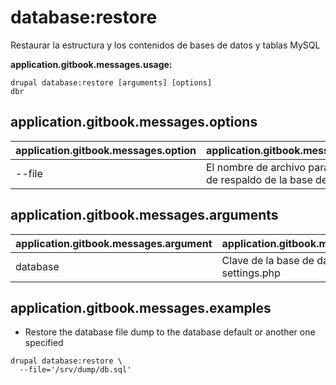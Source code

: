 # database:restore
Restaurar la estructura y los contenidos de bases de datos y tablas MySQL

**application.gitbook.messages.usage:**
```
drupal database:restore [arguments] [options]
dbr
```

## application.gitbook.messages.options
application.gitbook.messages.option | application.gitbook.messages.details
-------|-------------
--file | El nombre de archivo para su archivo de respaldo de la base de datos

## application.gitbook.messages.arguments
application.gitbook.messages.argument | application.gitbook.messages.details
---------|-------------
database | Clave de la base de datos en el settings.php

## application.gitbook.messages.examples
* Restore the database file dump to the database default or another one specified
```
drupal database:restore \
  --file='/srv/dump/db.sql'
```
